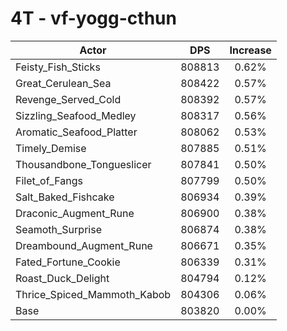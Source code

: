 # 4T - vf-yogg-cthun
| Actor | DPS | Increase |
|---|:---:|:---:|
|Feisty_Fish_Sticks|808813|0.62%|
|Great_Cerulean_Sea|808422|0.57%|
|Revenge_Served_Cold|808392|0.57%|
|Sizzling_Seafood_Medley|808317|0.56%|
|Aromatic_Seafood_Platter|808062|0.53%|
|Timely_Demise|807885|0.51%|
|Thousandbone_Tongueslicer|807841|0.50%|
|Filet_of_Fangs|807799|0.50%|
|Salt_Baked_Fishcake|806934|0.39%|
|Draconic_Augment_Rune|806900|0.38%|
|Seamoth_Surprise|806874|0.38%|
|Dreambound_Augment_Rune|806671|0.35%|
|Fated_Fortune_Cookie|806339|0.31%|
|Roast_Duck_Delight|804794|0.12%|
|Thrice_Spiced_Mammoth_Kabob|804306|0.06%|
|Base|803820|0.00%|
